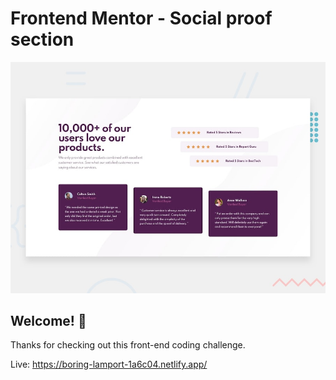 # Frontend Mentor - Social proof section

![Design preview for the Social proof section coding challenge](./design/desktop-preview.jpg)

## Welcome! 👋

Thanks for checking out this front-end coding challenge.

Live: https://boring-lamport-1a6c04.netlify.app/
